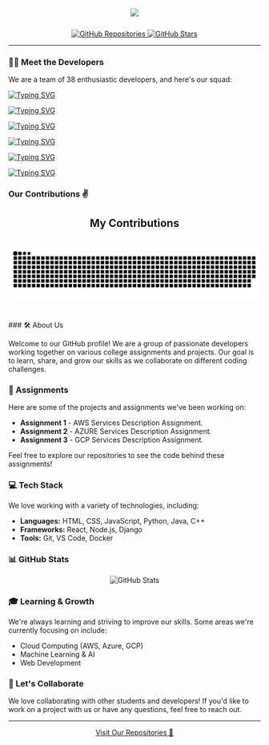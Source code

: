<h1 align="center">
    <img src="https://readme-typing-svg.herokuapp.com/?font=Poppins&weight=700&size=35&center=true&vCenter=true&color=00F7CA&width=800&height=70&duration=5500&lines=Hi+There!+👋;+W're+The+Sigma+Developers!;" />
</h1>

<p align="center">
  <a href="https://github.com/The-Sigma-Developers?tab=repositories">
    <img src="https://img.shields.io/badge/Repositories-4-blue?style=social" alt="GitHub Repositories" />
</a>

  <a href="https://github.com/The-Sigma-Developers?tab=stars">
    <img src="https://img.shields.io/github/stars/The-Sigma-Developers?label=Stars&style=social" alt="GitHub Stars" />
  </a>
</p>

---
### 🧑‍💻 Meet the Developers

We are a team of 38 enthusiastic developers, and here's our squad:

[![Typing SVG](https://readme-typing-svg.herokuapp.com?font=Poppins&weight=700&size=28&duration=5000&pause=3000&color=FF9933&center=true&vCenter=true&width=1200&height=50&lines=Abdul+%7C+Areena+%7C+Ashutosh+%7C+Bhavdeep+%7C+Bhumika+%7C+Devyanshu+%7C+Digvijaya)](https://git.io/typing-svg)

[![Typing SVG](https://readme-typing-svg.herokuapp.com?font=Poppins&weight=700&size=28&duration=5000&pause=3000&color=FF9933&center=true&vCenter=true&width=1200&height=50&lines=Divyanshu+%7C+Durgesh+%7C+Eshban+%7C+Faiza+%7C+Gourav+%7C+Hemant+%7C+Indra)](https://git.io/typing-svg)

[![Typing SVG](https://readme-typing-svg.herokuapp.com?font=Poppins&weight=700&size=30&duration=5000&pause=3000&color=FFFFFF&center=true&vCenter=true&width=1200&height=50&lines=Karuna+%7C+Marceleno+%7C+Maya+%7C+Shahbaz+%7C+Monika+%7C+Nayan+%7C+Nikesh)](https://git.io/typing-svg)

[![Typing SVG](https://readme-typing-svg.herokuapp.com?font=Poppins&weight=700&size=28&duration=5000&pause=3000&color=FFFFFF&center=true&vCenter=true&width=1200&height=50&lines=Nikhil+%7C+Pankaj+%7C+Payal+%7C+Prashant+%7C+Preeti+%7C+Priyanshu+%7C+Raunak)](https://git.io/typing-svg)

[![Typing SVG](https://readme-typing-svg.herokuapp.com?font=Poppins&weight=700&size=28&duration=5000&pause=3000&color=4DAB4C&center=true&vCenter=true&width=1200&height=50&lines=Sachin+%7C+Sandeep+%7C+Shivani+%7C+Shubham+%7C+Sonia+%7C+Sneha+%7C+Hritik)](https://git.io/typing-svg)

[![Typing SVG](https://readme-typing-svg.herokuapp.com?font=Poppins&weight=700&size=28&duration=5000&pause=3000&color=4DAB4C&center=true&vCenter=true&width=1200&height=50&lines=Stanley+%7C+Tanmay+%7C+Vishal)](https://git.io/typing-svg)


### Our Contributions ✌️

<div align="center">
  <h2>My Contributions</h2>
  <br>
  <img alt="snake eating my contributions" src="https://github.com/Anjana2k02/Anjana2k02/blob/output/github-contribution-grid-snake-dark.svg" />
  <br/><br/><br/>
</div>
### 🛠️ About Us

Welcome to our GitHub profile! We are a group of passionate developers working together on various college assignments and projects. Our goal is to learn, share, and grow our skills as we collaborate on different coding challenges.

### 🚀 Assignments

Here are some of the projects and assignments we've been working on:

- **Assignment 1** - AWS Services Description Assignment.
- **Assignment 2** - AZURE Services Description Assignment.
- **Assignment 3** - GCP Services Description Assignment.

Feel free to explore our repositories to see the code behind these assignments!

### 💻 Tech Stack

We love working with a variety of technologies, including:

- **Languages:** HTML, CSS, JavaScript, Python, Java, C++
- **Frameworks:** React, Node.js, Django
- **Tools:** Git, VS Code, Docker

### 📊 GitHub Stats

<p align="center">
  <img src="https://github-readme-stats.vercel.app/api?username=The-Sigma-Developers&show_icons=true&theme=radical" alt="GitHub Stats" />
</p>

### 🎓 Learning & Growth

We're always learning and striving to improve our skills. Some areas we're currently focusing on include:

- Cloud Computing (AWS, Azure, GCP)
- Machine Learning & AI
- Web Development


### 🤝 Let's Collaborate

We love collaborating with other students and developers! If you'd like to work on a project with us or have any questions, feel free to reach out.

---

<p align="center">
  <a href="https://github.com/the-sigma-developers?tab=repositories">Visit Our Repositories 🚀</a>
</p>
